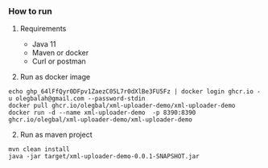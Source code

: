 ### How to run

1) Requirements
    - Java 11
    - Maven or docker
    - Curl or postman

1) Run as docker image

```
echo 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 | docker login ghcr.io -u olegbalah@gmail.com --password-stdin
docker pull ghcr.io/olegbal/xml-uploader-demo/xml-uploader-demo
docker run -d --name xml-uploader-demo  -p 8390:8390 ghcr.io/olegbal/xml-uploader-demo/xml-uploader-demo
```

2) Run as maven project

```
mvn clean install
java -jar target/xml-uploader-demo-0.0.1-SNAPSHOT.jar
```

